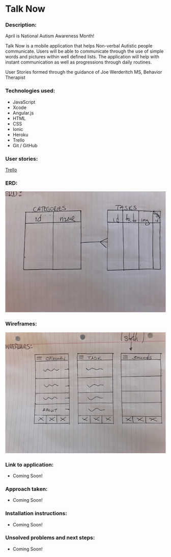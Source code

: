 # Talk Now

### Description:
April is National Autism Awareness Month!<br>

Talk Now is a mobile application that helps Non-verbal Autistic people communicate. Users will be able to communicate through the use of simple words and pictures within well defined lists.  The application will help with instant communication as well as progressions through daily routines.<br>

User Stories formed through the guidance of Joe Werderitch MS, Behavior Therapist

### Technologies used:
- JavaScript
- Xcode
- Angular.js
- HTML
- CSS
- Ionic
- Heroku
- Trello
- Git / GitHub

### User stories:
[Trello](https://trello.com/b/lw7A83Q7/talk-now)

### ERD:
![alt text](https://github.com/Brian60657/talkNow/blob/master/ERD.jpg)

### Wireframes:
![alt text](https://github.com/Brian60657/talkNow/blob/master/WIREFRAMES.jpg)

### Link to application:
- Coming Soon!

### Approach taken:
- Coming Soon!

### Installation instructions:
- Coming Soon!

### Unsolved problems and next steps:
- Coming Soon!
